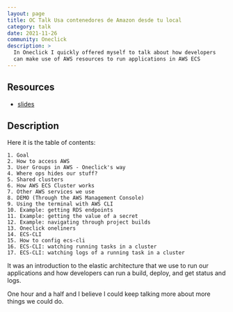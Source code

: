 ```yaml
---
layout: page
title: OC Talk Usa contenedores de Amazon desde tu local
category: talk
date: 2021-11-26
community: Oneclick
description: >
  In Oneclick I quickly offered myself to talk about how developers
  can make use of AWS resources to run applications in AWS ECS
---
```


## Resources

* [slides](/assets/contenedores_amazon_desde_tu_local.pdf)

## Description

Here it is the table of contents:  

    1. Goal
    2. How to access AWS
    3. User Groups in AWS - Oneclick's way
    4. Where ops hides our stuff?
    5. Shared clusters
    6. How AWS ECS Cluster works
    7. Other AWS services we use
    8. DEMO (Through the AWS Management Console)
    9. Using the terminal with AWS CLI
    10. Example: getting RDS endpoints
    11. Example: getting the value of a secret
    12. Example: navigating through project builds
    13. Oneclick oneliners
    14. ECS-CLI
    15. How to config ecs-cli
    16. ECS-CLI: watching running tasks in a cluster
    17. ECS-CLI: watching logs of a running task in a cluster
  
It was an introduction to the elastic architecture that we use to run 
 our applications and how developers can run a build, deploy, and get 
 status and logs.

One hour and a half and I believe I could keep talking more about more things we could do.

